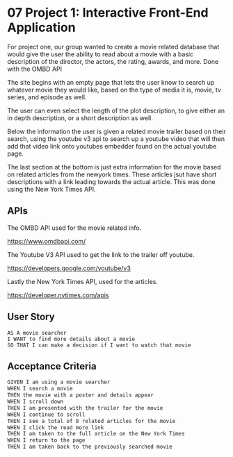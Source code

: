 # 07 Project 1: Interactive Front-End Application

For project one, our group wanted to create a movie related database that would give the user the ability to read about a movie with a basic description of the director, the actors, the rating, awards, and more. Done with the OMBD API

The site begins with an empty page that lets the user know to search up whatever movie they would like, based on the type of media it is, movie, tv series, and episode as well.

The user can even select the length of the plot description, to give either an in depth description, or a short description as well.

Below the information the user is given a related movie trailer based on their search, using the youtube v3 api to search up a youtube video that will then add that video link onto youtubes embedder found on the actual youtube page.

The last section at the bottom is just extra information for the movie based on related articles from the newyork times. These articles jsut have short descriptions with a link leading towards the actual article. This was done using the New York Times API.

## APIs

The OMBD API used for the movie related info.

https://www.omdbapi.com/

The Youtube V3 API used to get the link to the trailer off youtube.

https://developers.google.com/youtube/v3

Lastly the New York Times API, used for the articles.

https://developer.nytimes.com/apis


## User Story

```
AS A movie searcher
I WANT to find more details about a movie
SO THAT I can make a decision if I want to watch that movie
```

## Acceptance Criteria

```md
GIVEN I am using a movie searcher
WHEN I search a movie
THEN the movie with a poster and details appear
WHEN I scroll down
THEN I am presented with the trailer for the movie
WHEN I continue to scroll
THEN I see a total of 8 related articles for the movie
WHEN I click the read more link
THEN I am taken to the full article on the New York Times
WHEN I return to the page
THEN I am taken back to the previously searched movie 
```